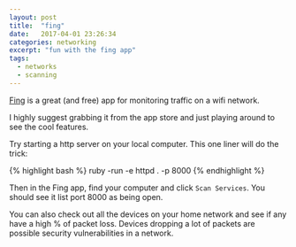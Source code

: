 ```yaml
---
layout: post
title:  "fing"
date:   2017-04-01 23:26:34
categories: networking
excerpt: "fun with the fing app"
tags:
  - networks
  - scanning
---
```


[Fing](https://www.fing.io/#fingapp) is a great (and free) app for monitoring traffic on a wifi network.  

I highly suggest grabbing it from the app store and just playing around to see the cool features.  

Try starting a http server on your local computer.  This one liner will do the trick:

{% highlight bash %}
ruby -run -e httpd . -p 8000
{% endhighlight %}

Then in the Fing app, find your computer and click `Scan Services`.  You should see it list port 8000 as being open.

You can also check out all the devices on your home network and see if any have a high % of packet loss.  Devices dropping a lot of packets are possible security vulnerabilities in a network.
